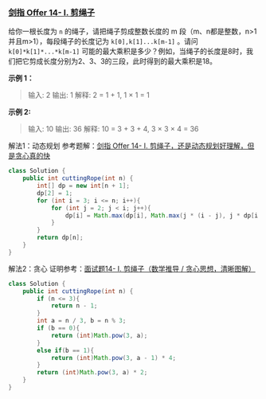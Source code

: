 ### [剑指 Offer 14- I. 剪绳子](https://leetcode.cn/problems/jian-sheng-zi-lcof/)

给你一根长度为 `n` 的绳子，请把绳子剪成整数长度的 m 段（m、n都是整数，n>1并且m>1），每段绳子的长度记为 `k[0],k[1]...k[m-1]` 。请问 `k[0]*k[1]*...*k[m-1]` 可能的最大乘积是多少？例如，当绳子的长度是8时，我们把它剪成长度分别为2、3、3的三段，此时得到的最大乘积是18。

**示例 1：**

>输入: 2
输出: 1
解释: 2 = 1 + 1, 1 × 1 = 1

**示例 2:**

>输入: 10
输出: 36
解释: 10 = 3 + 3 + 4, 3 × 3 × 4 = 36

解法1：动态规划
参考题解：[剑指 Offer 14- I. 剪绳子，还是动态规划好理解，但是贪心真的快](https://leetcode.cn/problems/jian-sheng-zi-lcof/solution/jian-zhi-offer-14-i-jian-sheng-zi-huan-s-xopj/)

```java
class Solution {
    public int cuttingRope(int n) {
        int[] dp = new int[n + 1];
        dp[2] = 1;
        for (int i = 3; i <= n; i++){
            for (int j = 2; j < i; j++){
                dp[i] = Math.max(dp[i], Math.max(j * (i - j), j * dp[i - j]));
            }
        }
        return dp[n];
    }
}
```

解法2：贪心
证明参考：[面试题14- I. 剪绳子（数学推导 / 贪心思想，清晰图解）](https://leetcode.cn/problems/jian-sheng-zi-lcof/solution/mian-shi-ti-14-i-jian-sheng-zi-tan-xin-si-xiang-by/)
```java
class Solution {
    public int cuttingRope(int n) {
        if (n <= 3){
            return n - 1;
        }
        int a = n / 3, b = n % 3;
        if (b == 0){
            return (int)Math.pow(3, a);
        }
        else if(b == 1){
            return (int)Math.pow(3, a - 1) * 4;
        }
        return (int)Math.pow(3, a) * 2;
    }
}
```